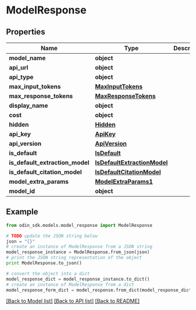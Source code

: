 # ModelResponse


## Properties

Name | Type | Description | Notes
------------ | ------------- | ------------- | -------------
**model_name** | **object** |  | 
**api_url** | **object** |  | 
**api_type** | **object** |  | 
**max_input_tokens** | [**MaxInputTokens**](MaxInputTokens.md) |  | 
**max_response_tokens** | [**MaxResponseTokens**](MaxResponseTokens.md) |  | 
**display_name** | **object** |  | 
**cost** | **object** |  | 
**hidden** | [**Hidden**](Hidden.md) |  | [optional] 
**api_key** | [**ApiKey**](ApiKey.md) |  | [optional] 
**api_version** | [**ApiVersion**](ApiVersion.md) |  | [optional] 
**is_default** | [**IsDefault**](IsDefault.md) |  | [optional] 
**is_default_extraction_model** | [**IsDefaultExtractionModel**](IsDefaultExtractionModel.md) |  | [optional] 
**is_default_citation_model** | [**IsDefaultCitationModel**](IsDefaultCitationModel.md) |  | [optional] 
**model_extra_params** | [**ModelExtraParams1**](ModelExtraParams1.md) |  | [optional] 
**model_id** | **object** |  | 

## Example

```python
from odin_sdk.models.model_response import ModelResponse

# TODO update the JSON string below
json = "{}"
# create an instance of ModelResponse from a JSON string
model_response_instance = ModelResponse.from_json(json)
# print the JSON string representation of the object
print ModelResponse.to_json()

# convert the object into a dict
model_response_dict = model_response_instance.to_dict()
# create an instance of ModelResponse from a dict
model_response_form_dict = model_response.from_dict(model_response_dict)
```
[[Back to Model list]](../README.md#documentation-for-models) [[Back to API list]](../README.md#documentation-for-api-endpoints) [[Back to README]](../README.md)


